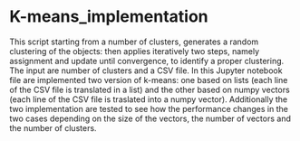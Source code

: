 # K-means_implementation
This script starting from a number of clusters, generates a random clustering of the objects: then applies iteratively two steps, namely assignment and update until convergence, to identify a proper clustering. The input are number of clusters and a CSV file. In this Jupyter notebook file are implemented two version of k-means: one based on lists (each line of the CSV file is translated in a list) and the other based on numpy vectors (each line of the CSV file is traslated into a numpy vector). 
Additionally the two implementation are tested to see how the performance changes in the two cases depending on the size of the vectors, the number of vectors and the number of clusters.
